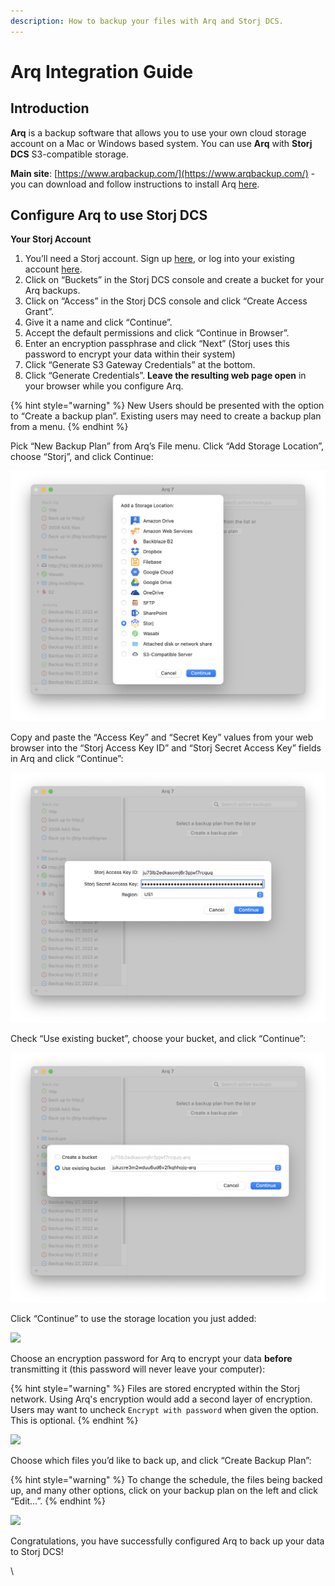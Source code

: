 ```yaml
---
description: How to backup your files with Arq and Storj DCS.
---
```


# Arq Integration Guide

## Introduction

**Arq** is a backup software that allows you to use your own cloud storage account on a Mac or Windows based system. You can use **Arq** with **Storj DCS** S3-compatible storage.

**Main site**: [https://www.arqbackup.com/](https://www.arqbackup.com/) - you can download and follow instructions to install Arq [here](https://www.arqbackup.com/download/).

## Configure Arq to use Storj DCS



**Your Storj Account**

1. You’ll need a Storj account. Sign up [here](https://us1.storj.io/signup), or log into your existing account [here](https://us1.storj.io/login).
2. Click on “Buckets” in the Storj DCS console and create a bucket for your Arq backups.
3. Click on “Access” in the Storj DCS console and click “Create Access Grant”.
4. Give it a name and click “Continue”.
5. Accept the default permissions and click “Continue in Browser”.
6. Enter an encryption passphrase and click “Next” (Storj uses this password to encrypt your data within their system)
7. Click “Generate S3 Gateway Credentials” at the bottom.
8. Click “Generate Credentials”. **Leave the resulting web page open** in your browser while you configure Arq.

{% hint style="warning" %}
New Users should be presented with the option to “Create a backup plan”.  Existing users may need to create a backup plan from a menu.
{% endhint %}



Pick “New Backup Plan” from Arq’s File menu. Click “Add Storage Location”, choose “Storj”, and click Continue:

![](<../.gitbook/assets/image (34).png>)

Copy and paste the “Access Key” and “Secret Key” values from your web browser into the “Storj Access Key ID” and “Storj Secret Access Key” fields in Arq and click “Continue”:

![](<../.gitbook/assets/image (42).png>)

Check “Use existing bucket”, choose your bucket, and click “Continue”:

![](<../.gitbook/assets/image (32).png>)

Click “Continue” to use the storage location you just added:

![](https://www.arqbackup.com/blog/wp-content/uploads/2022/05/Screen-Shot-2022-05-27-at-9.45.48-AM-1024x814.png)

Choose an encryption password for Arq to encrypt your data **before** transmitting it (this password will never leave your computer):

{% hint style="warning" %}
Files are stored encrypted within the Storj network.  Using Arq's encryption would add a second layer of encryption.  Users may want to uncheck `Encrypt with password` when given the option.  This is optional.&#x20;
{% endhint %}

![](https://www.arqbackup.com/blog/wp-content/uploads/2022/05/Screen-Shot-2022-05-27-at-9.46.38-AM-1024x814.png)

Choose which files you’d like to back up, and click “Create Backup Plan”:

{% hint style="warning" %}
&#x20;To change the schedule, the files being backed up, and many other options, click on your backup plan on the left and click “Edit…”.
{% endhint %}

![](https://www.arqbackup.com/blog/wp-content/uploads/2022/05/Screen-Shot-2022-05-27-at-9.47.12-AM-1024x814.png)

Congratulations, you have successfully configured Arq to back up your data to Storj DCS!

\
